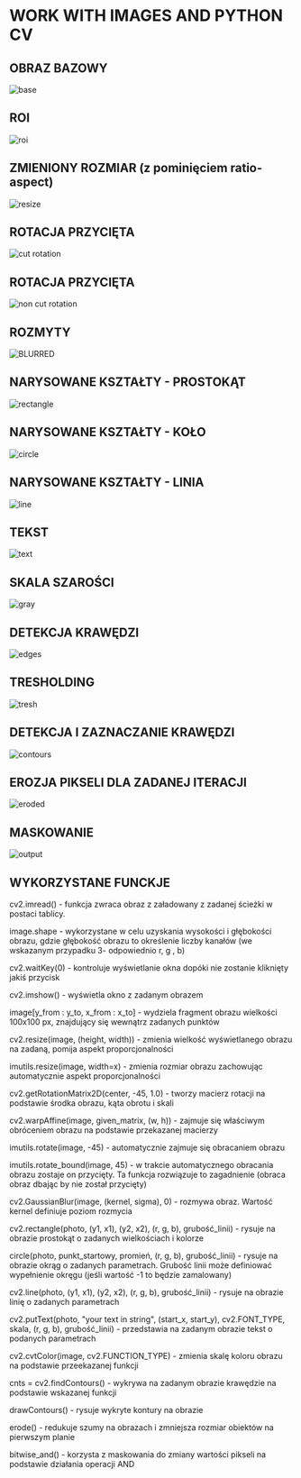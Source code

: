 # WORK WITH IMAGES AND PYTHON CV

## OBRAZ BAZOWY

![base](./cv2photos/base.png)

## ROI

![roi](./cv2photos/roi.png)

## ZMIENIONY ROZMIAR (z pominięciem ratio-aspect)

![resize](./cv2photos/resized.png)

## ROTACJA PRZYCIĘTA

![cut rotation](./cv2photos/rotation1.png)

## ROTACJA PRZYCIĘTA

![non cut rotation](./cv2photos/rotation-no-cut.png)

## ROZMYTY

![BLURRED](./cv2photos/blurred.png)

## NARYSOWANE KSZTAŁTY - PROSTOKĄT

![rectangle](./cv2photos/rectangle.png)

## NARYSOWANE KSZTAŁTY - KOŁO

![circle](./cv2photos/circle.png)

## NARYSOWANE KSZTAŁTY - LINIA

![line](./cv2photos/line.png)

## TEKST

![text](./cv2photos/text.png)



## SKALA SZAROŚCI

![gray](./cv2photos/gray.png)

## DETEKCJA KRAWĘDZI

![edges](./cv2photos/edged.png)

## TRESHOLDING

![tresh](./cv2photos/tresh.png)

## DETEKCJA I ZAZNACZANIE KRAWĘDZI

![contours](./cv2photos/contours.png)

## EROZJA PIKSELI DLA ZADANEJ ITERACJI

![eroded](./cv2photos/eroded.png)

## MASKOWANIE

![output](./cv2photos/output.png)



## WYKORZYSTANE FUNCKJE

cv2.imread() - funkcja zwraca obraz z załadowany z zadanej ścieżki w postaci tablicy.

image.shape - wykorzystane w celu uzyskania wysokości i głębokości obrazu,  gdzie głębokość obrazu to określenie liczby kanałów (we wskazanym przypadku 3- odpowiednio r, g , b)

cv2.waitKey(0) - kontroluje wyświetlanie okna dopóki nie zostanie kliknięty jakiś przycisk

cv2.imshow() - wyświetla okno z zadanym obrazem

image[y_from : y_to, x_from : x_to] - wydziela fragment obrazu wielkości 100x100 px, znajdujący się wewnątrz zadanych punktów

cv2.resize(image, (height, width)) - zmienia wielkość wyświetlanego obrazu na zadaną, pomija aspekt proporcjonalności

imutils.resize(image, width=x) - zmienia rozmiar obrazu zachowując automatycznie aspekt proporcjonalności

cv2.getRotationMatrix2D(center, -45, 1.0) - tworzy macierz rotacji na podstawie środka obrazu, kąta obrotu i skali

cv2.warpAffine(image, given_matrix, (w, h)) - zajmuje się właściwym obróceniem obrazu na podstawie przekazanej macierzy

imutils.rotate(image, -45) - automatycznie zajmuje się obracaniem obrazu

imutils.rotate_bound(image, 45) - w trakcie automatycznego obracania obrazu zostaje on przycięty. Ta funkcja rozwiązuje to zagadnienie (obraca obraz dbając by nie został przycięty)

cv2.GaussianBlur(image, (kernel, sigma), 0) - rozmywa obraz. Wartość kernel definiuje poziom rozmycia

cv2.rectangle(photo, (y1, x1), (y2, x2), (r, g, b), grubość_linii) - rysuje na obrazie prostokąt o zadanych wielkościach i kolorze

circle(photo, punkt_startowy, promień, (r, g, b), grubość_linii) - rysuje na obrazie okrąg o zadanych parametrach. Grubość linii może definiować wypełnienie okręgu (jeśli wartość -1 to będzie zamalowany)

cv2.line(photo, (y1, x1), (y2, x2), (r, g, b), grubość_linii) - rysuje na obrazie linię o zadanych parametrach

cv2.putText(photo, "your text in string", (start_x, start_y), cv2.FONT_TYPE, skala, (r, g, b), grubość_linii) - przedstawia na zadanym obrazie tekst o podanych parametrach

cv2.cvtColor(image, cv2.FUNCTION_TYPE) - zmienia skalę koloru obrazu na podstawie przeekazanej funkcji

cnts = cv2.findContours() - wykrywa na zadanym obrazie krawędzie na podstawie  wskazanej funkcji 

drawContours() - rysuje wykryte kontury na obrazie

erode() - redukuje szumy na obrazach i zmniejsza rozmiar obiektów na pierwszym planie

bitwise_and() - korzysta z maskowania do zmiany wartości pikseli na podstawie działania operacji AND















